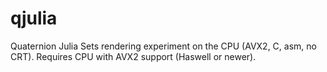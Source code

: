 # qjulia

Quaternion Julia Sets rendering experiment on the CPU (AVX2, C, asm, no CRT). Requires CPU with AVX2 support (Haswell or newer).
